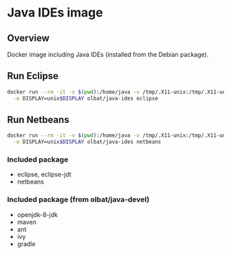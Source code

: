 # Java IDEs image

## Overview
Docker image including Java IDEs (installed from the Debian package).

## Run Eclipse
```bash
docker run --rm -it -v $(pwd):/home/java -v /tmp/.X11-unix:/tmp/.X11-unix \
  -e DISPLAY=unix$DISPLAY olbat/java-ides eclipse
```

## Run Netbeans
```bash
docker run --rm -it -v $(pwd):/home/java -v /tmp/.X11-unix:/tmp/.X11-unix \
  -e DISPLAY=unix$DISPLAY olbat/java-ides netbeans
```

### Included package
* eclipse, eclipse-jdt
* netbeans

### Included package (from olbat/java-devel)
* openjdk-8-jdk
* maven
* ant
* ivy
* gradle
